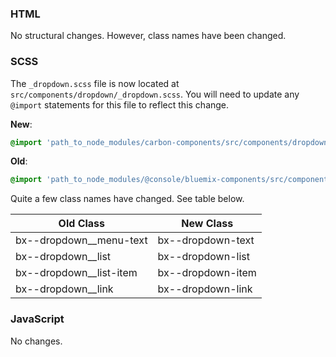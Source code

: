 ### HTML

No structural changes. However, class names have been changed.

### SCSS

The `_dropdown.scss` file is now located at
`src/components/dropdown/_dropdown.scss`. You will need to update any `@import`
statements for this file to reflect this change.

**New**:

```scss
@import 'path_to_node_modules/carbon-components/src/components/dropdown/dropdown';
```

**Old**:

```scss
@import 'path_to_node_modules/@console/bluemix-components/src/components/dropdown/dropdown';
```

Quite a few class names have changed. See table below.

| Old Class                 | New Class         |
| ------------------------- | ----------------- |
| bx--dropdown\_\_menu-text | bx--dropdown-text |
| bx--dropdown\_\_list      | bx--dropdown-list |
| bx--dropdown\_\_list-item | bx--dropdown-item |
| bx--dropdown\_\_link      | bx--dropdown-link |

### JavaScript

No changes.
